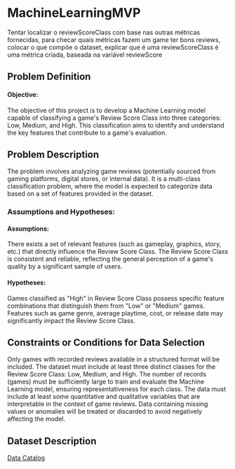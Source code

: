# MachineLearningMVP


Tentar localizar o reviewScoreClass com base nas outras métricas fornecidas, para checar quais métricas fazem um game ter bons reviews, colocar o que compõe o dataset, explicar que é uma reviewScoreClass é uma métrica criada, baseada na variável reviewScore


## Problem Definition
#### Objective:
The objective of this project is to develop a Machine Learning model capable of classifying a game's Review Score Class into three categories: Low, Medium, and High. This classification aims to identify and understand the key features that contribute to a game's evaluation.

## Problem Description
The problem involves analyzing game reviews (potentially sourced from gaming platforms, digital stores, or internal data). It is a multi-class classification problem, where the model is expected to categorize data based on a set of features provided in the dataset.

### Assumptions and Hypotheses:

#### Assumptions:

There exists a set of relevant features (such as gameplay, graphics, story, etc.) that directly influence the Review Score Class.
The Review Score Class is consistent and reliable, reflecting the general perception of a game's quality by a significant sample of users.

#### Hypotheses:

Games classified as "High" in Review Score Class possess specific feature combinations that distinguish them from "Low" or "Medium" games.
Features such as game genre, average playtime, cost, or release date may significantly impact the Review Score Class.


## Constraints or Conditions for Data Selection
Only games with recorded reviews available in a structured format will be included.
The dataset must include at least three distinct classes for the Review Score Class: Low, Medium, and High.
The number of records (games) must be sufficiently large to train and evaluate the Machine Learning model, ensuring representativeness for each class.
The data must include at least some quantitative and qualitative variables that are interpretable in the context of game reviews.
Data containing missing values or anomalies will be treated or discarded to avoid negatively affecting the model.


## Dataset Description

[Data Catalog](DataCatalog.md)
